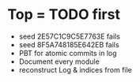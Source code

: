 # Top = TODO first
- seed 2E57C1C9C5E7763E fails
- seed 8F5A748185E642EB fails
- PBT for atomic commits in log
- Document every module
- reconstruct Log & indices from file
